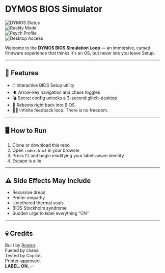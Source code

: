 # DYMOS BIOS Simulator

![DYMOS Status](https://img.shields.io/badge/LABEL-ON-00ff55?style=for-the-badge&logo=dyndns&logoColor=white)  
![Reality Mode](https://img.shields.io/badge/REALITY-VECTOR-blueviolet?style=flat-square)  
![Psych Profile](https://img.shields.io/badge/PSYCH_PROFILE-UNSTABLE-red?style=flat-square)  
![Desktop Access](https://img.shields.io/badge/ESCAPE-3s_to_corruption-black?style=for-the-badge)

Welcome to the **DYMOS BIOS Simulation Loop** — an immersive, cursed firmware experience that thinks it's an OS, but never lets you leave Setup.

---

## 🧾 Features

- 🖱️ Interactive BIOS Setup utility  
- ⬆️ Arrow-key navigation and chaos toggles  
- 💣 Secret config unlocks a 3-second glitch-desktop  
- 🔁 Reboots right back into BIOS  
- 😵‍💫 Infinite feedback loop. There is no freedom.

---

## 🖥️ How to Run

1. Clone or download this repo  
2. Open `index.html` in your browser  
3. Press `F2` and begin modifying your label-aware identity  
4. Escape is a lie

---

## ⚠️ Side Effects May Include

- Recursive dread  
- Printer empathy  
- Untethered thermal souls  
- BIOS Stockholm syndrome  
- Sudden urge to label everything “ON”

---

## 💀 Credits

Built by [Rowan](https://github.com/rkennedy2016).  
Fueled by chaos.  
Tested by Copilot.  
Printer-approved.  
**LABEL. ON.** ✅
